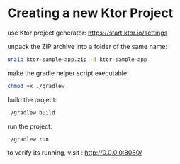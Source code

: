 # Creating a new Ktor Project

use Ktor project generator: <https://start.ktor.io/settings>

unpack the ZIP archive into a folder of the same name:

```bash
unzip ktor-sample-app.zip -d ktor-sample-app
```

make the gradle helper script executable:

```bash
chmod +x ./gradlew
```

build the project:

```bash
./gradlew build
```

run the project:

```bash
./gradlew run
```

to verify its running, visit : <http://0.0.0.0:8080/>

